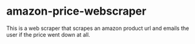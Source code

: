 # amazon-price-webscraper
This is a web scraper that scrapes an amazon product url and emails the user if the price went down at all.
